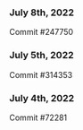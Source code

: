 ### July 8th, 2022

Commit #247750

### July 5th, 2022

Commit #314353


### July 4th, 2022

Commit #72281
